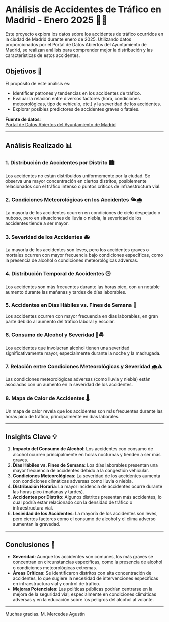 # **Análisis de Accidentes de Tráfico en Madrid - Enero 2025** 🚗💥

Este proyecto explora los datos sobre los accidentes de tráfico ocurridos en la ciudad de Madrid durante enero de 2025. Utilizando datos proporcionados por el Portal de Datos Abiertos del Ayuntamiento de Madrid, se realizan análisis para comprender mejor la distribución y las características de estos accidentes.

## Objetivos 🎯

El propósito de este análisis es:

- Identificar patrones y tendencias en los accidentes de tráfico.
- Evaluar la relación entre diversos factores (hora, condiciones meteorológicas, tipo de vehículo, etc.) y la severidad de los accidentes.
- Explorar posibles predictores de accidentes graves o fatales.

**Fuente de datos**:  
[Portal de Datos Abiertos del Ayuntamiento de Madrid](https://datos.madrid.es/portal/site/egob/menuitem.c05c1f754a33a9fbe4b2e4b284f1a5a0/?vgnextchannel=374512b9ace9f310VgnVCM100000171f5a0aRCRD&vgnextfmt=default&vgnextoid=7c2843010d9c3610VgnVCM2000001f4a900aRCRD&utm_source=chatgpt.com)

---

## Análisis Realizado 📊

### 1. **Distribución de Accidentes por Distrito** 🏙️
Los accidentes no están distribuidos uniformemente por la ciudad. Se observa una mayor concentración en ciertos distritos, posiblemente relacionados con el tráfico intenso o puntos críticos de infraestructura vial.

### 2. **Condiciones Meteorológicas en los Accidentes** 🌤️🌧️
La mayoría de los accidentes ocurren en condiciones de cielo despejado o nuboso, pero en situaciones de lluvia o niebla, la severidad de los accidentes tiende a ser mayor.

### 3. **Severidad de los Accidentes** 🚑
La mayoría de los accidentes son leves, pero los accidentes graves o mortales ocurren con mayor frecuencia bajo condiciones específicas, como la presencia de alcohol o condiciones meteorológicas adversas.

### 4. **Distribución Temporal de Accidentes** 🕒
Los accidentes son más frecuentes durante las horas pico, con un notable aumento durante las mañanas y tardes de días laborables.

### 5. **Accidentes en Días Hábiles vs. Fines de Semana** 📅
Los accidentes ocurren con mayor frecuencia en días laborables, en gran parte debido al aumento del tráfico laboral y escolar.

### 6. **Consumo de Alcohol y Severidad** 🍻🚔
Los accidentes que involucran alcohol tienen una severidad significativamente mayor, especialmente durante la noche y la madrugada.

### 7. **Relación entre Condiciones Meteorológicas y Severidad** 🌧️⚠️
Las condiciones meteorológicas adversas (como lluvia y niebla) están asociadas con un aumento en la severidad de los accidentes.

### 8. **Mapa de Calor de Accidentes** 🌡️
Un mapa de calor revela que los accidentes son más frecuentes durante las horas pico de tráfico, principalmente en días laborales.

---

## Insights Clave 💡

1. **Impacto del Consumo de Alcohol**: Los accidentes con consumo de alcohol ocurren principalmente en horas nocturnas y tienden a ser más graves.
2. **Días Hábiles vs. Fines de Semana**: Los días laborables presentan una mayor frecuencia de accidentes debido a la congestión vehicular.
3. **Condiciones Meteorológicas**: La severidad de los accidentes aumenta con condiciones climáticas adversas como lluvia o niebla.
4. **Distribución Horaria**: La mayor incidencia de accidentes ocurre durante las horas pico (mañanas y tardes).
5. **Accidentes por Distrito**: Algunos distritos presentan más accidentes, lo cual podría estar relacionado con la densidad de tráfico o infraestructura vial.
6. **Lesividad de los Accidentes**: La mayoría de los accidentes son leves, pero ciertos factores como el consumo de alcohol y el clima adverso aumentan la gravedad.

---

## Conclusiones 📝

- **Severidad**: Aunque los accidentes son comunes, los más graves se concentran en circunstancias específicas, como la presencia de alcohol o condiciones meteorológicas extremas.
- **Áreas Críticas**: Se identificaron distritos con alta concentración de accidentes, lo que sugiere la necesidad de intervenciones específicas en infraestructura vial y control de tráfico.
- **Mejoras Potenciales**: Las políticas públicas podrían centrarse en la mejora de la seguridad vial, especialmente en condiciones climáticas adversas y en la educación sobre los peligros del alcohol al volante.

---

Muchas gracias. 
M. Mercedes Agustin
